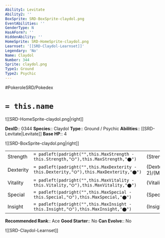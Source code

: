 ```yaml
---
Ability1: Levitate
Ability2: ''
BoxSprite: SRD-BoxSprite-claydol.png
EventAbilities: ''
GenderType: N
HasAForm?: ''
HiddenAbility: ''
HomeSprite: SRD-HomeSprite-claydol.png
Learnset: '[[SRD-Claydol-Learnset]]'
Legendary: 'No'
Name: Claydol
Number: 344
Sprite: claydol.png
Type1: Ground
Type2: Psychic
---
```


#PokeroleSRD/Pokedex

# `= this.name`

![[SRD-HomeSprite-claydol.png|right]]

**DexID**:: 0344
**Species**:: Claydol
**Type**:: Ground / Psychic
**Abilities**:: [[SRD-Levitate|Levitate]]
**Base HP**:: 4

![[SRD-BoxSprite-claydol.png|right]]

|           |                                                                                        |                                          |
| --------- | -------------------------------------------------------------------------------------- | ---------------------------------------- |
| Strength  | `= padleft(padright("",this.MaxStrength - this.Strength,"⭘"),this.MaxStrength,"⬤")`    | (Strength::2)/(MaxStrength::5)   |
| Dexterity | `= padleft(padright("",this.MaxDexterity - this.Dexterity,"⭘"),this.MaxDexterity,"⬤")` | (Dexterity:: 2)/(MaxDexterity::5) |
| Vitality  | `= padleft(padright("",this.MaxVitality - this.Vitality,"⭘"),this.MaxVitality,"⬤")`    | (Vitality::3)/(MaxVitality::6)   |
| Special   | `= padleft(padright("",this.MaxSpecial - this.Special,"⭘"),this.MaxSpecial,"⬤")`       | (Special::2)/(MaxSpecial::5)     |
| Insight   | `= padleft(padright("",this.MaxInsight - this.Insight,"⭘"),this.MaxInsight,"⬤")`       | (Insight::3)/(MaxInsight::6)     |

**Recommended Rank**:: Ace
**Good Starter**:: No
**Can Evolve**:: No

![[SRD-Claydol-Learnset]]